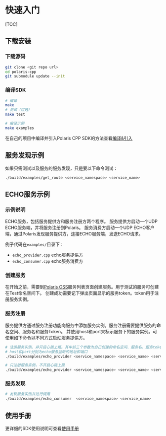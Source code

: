 # 快速入门

[TOC]

## 下载安装

### 下载源码

``` bash
git clone <git repo url>
cd polaris-cpp
git submodule update --init
```

### 编译SDK

``` bash
# 编译
make
# 测试（可选）
make test

# 编译示例
make examples
```

在自己的项目中编译并引入Polaris CPP SDK的方法查看[编译&引入](Building.md)

## 服务发现示例

如果只需测试以及服务的服务发现，只是要以下命令测试：
``` bash
./build/examples/get_route <service_namespace> <service_name>
```

## ECHO服务示例

### 示例说明

ECHO服务，包括服务提供方和服务注册方两个程序。
服务提供方启动一个UDP ECHO服务端，并将服务注册到Polaris。
服务消费方启动一个UDP ECHO客户端，通过Polaris发现服务提供方，连接ECHO服务端，发送ECHO请求。

例子代码在`examples/`目录下：

- `echo_provider.cpp` echo服务提供方
- `echo_consumer.cpp` echo服务消费方

### 创建服务

在开始之前，需要到[Polaris OSS](http://polaris.oa.com)服务列表页面创建服务。用于测试的服务可创建在Test命名空间下。
创建成功需要记下弹出页面显示的服务token。token用于注册服务实例。


### 服务注册

服务提供方通过服务注册功能向服务中添加服务实例。服务注册需要提供服务的命名空间、服务名和服务Token。
并使用host和port来标示服务下的服务实例。可使用如下命令以不同方式启动服务提供方。

``` bash
# 注册服务实例，并开启心跳上报。其中前三个参数为自己创建的命名空间、服务名、服务token
# host和port分别为echo服务监听的地址和端口
./build/examples/echo_provider <service_namespace> <service_name> <service_token> <host> <port>

# 只注册服务实例，不开启心跳上报
./build/examples/echo_provider <service_namespace> <service_name> <service_token> <host> <port> no_heartbeat
```

### 服务发现

``` bash
# 发现服务实例并进行调用
./build/examples/echo_consumer  <service_namespace> <service_name>
```

## 使用手册

更详细的SDK使用说明可查看[使用手册](UserGuide.md)
